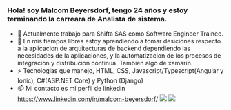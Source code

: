 ### Hola! soy Malcom Beyersdorf, tengo 24 años y estoy terminando la carreara de Analista de sistema.
<!--
**MalcomBeyersdorf/MalcomBeyersdorf** is a ✨ _special_ ✨ repository because its `README.md` (this file) appears on your GitHub profile.

Here are some ideas to get you started:

- 🔭 I’m currently working on ...
- 🌱 I’m currently learning ...
- 👯 I’m looking to collaborate on ...
- 🤔 I’m looking for help with ...
- 💬 Ask me about ...
- 📫 How to reach me: ...
- 😄 Pronouns: ...
- ⚡ Fun fact: ...
-->
- 🔭 Actualmente trabajo para Shifta SAS como Software Engineer Trainee.
- 🌱 En mis tiempos libres estoy aprendiendo a tomar desiciones respecto a la aplicacion de arquitecturas de backend dependiendo las necesidades de la aplicaciones, y la automatizacion de los procesos de integracion y distribucion continua. Tambien algo de xamarin.
- ⚡ Tecnologias que manejo, HTML, CSS, Javascript/Typescript(Angular y Ionic), C#(ASP.NET Core) y Python (Django)
- 📫 Mi contacto es mi perfil de linkedin https://www.linkedin.com/in/malcom-beyersdorf/
![](https://github.com/MalcomBeyersdorf/github-stats/blob/master/generated/overview.svg)
![](https://github.com/MalcomBeyersdorf/github-stats/blob/master/generated/languages.svg)
